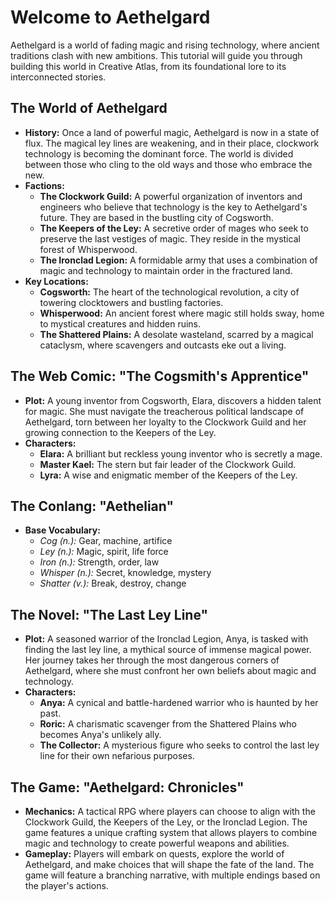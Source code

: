 # Welcome to Aethelgard

Aethelgard is a world of fading magic and rising technology, where ancient traditions clash with new ambitions. This tutorial will guide you through building this world in Creative Atlas, from its foundational lore to its interconnected stories.

## The World of Aethelgard

- **History:** Once a land of powerful magic, Aethelgard is now in a state of flux. The magical ley lines are weakening, and in their place, clockwork technology is becoming the dominant force. The world is divided between those who cling to the old ways and those who embrace the new.
- **Factions:**
  - **The Clockwork Guild:** A powerful organization of inventors and engineers who believe that technology is the key to Aethelgard's future. They are based in the bustling city of Cogsworth.
  - **The Keepers of the Ley:** A secretive order of mages who seek to preserve the last vestiges of magic. They reside in the mystical forest of Whisperwood.
  - **The Ironclad Legion:** A formidable army that uses a combination of magic and technology to maintain order in the fractured land.
- **Key Locations:**
  - **Cogsworth:** The heart of the technological revolution, a city of towering clocktowers and bustling factories.
  - **Whisperwood:** An ancient forest where magic still holds sway, home to mystical creatures and hidden ruins.
  - **The Shattered Plains:** A desolate wasteland, scarred by a magical cataclysm, where scavengers and outcasts eke out a living.

## The Web Comic: "The Cogsmith's Apprentice"

- **Plot:** A young inventor from Cogsworth, Elara, discovers a hidden talent for magic. She must navigate the treacherous political landscape of Aethelgard, torn between her loyalty to the Clockwork Guild and her growing connection to the Keepers of the Ley.
- **Characters:**
  - **Elara:** A brilliant but reckless young inventor who is secretly a mage.
  - **Master Kael:** The stern but fair leader of the Clockwork Guild.
  - **Lyra:** A wise and enigmatic member of the Keepers of the Ley.

## The Conlang: "Aethelian"

- **Base Vocabulary:**
  - *Cog (n.):* Gear, machine, artifice
  - *Ley (n.):* Magic, spirit, life force
  - *Iron (n.):* Strength, order, law
  - *Whisper (n.):* Secret, knowledge, mystery
  - *Shatter (v.):* Break, destroy, change

## The Novel: "The Last Ley Line"

- **Plot:** A seasoned warrior of the Ironclad Legion, Anya, is tasked with finding the last ley line, a mythical source of immense magical power. Her journey takes her through the most dangerous corners of Aethelgard, where she must confront her own beliefs about magic and technology.
- **Characters:**
  - **Anya:** A cynical and battle-hardened warrior who is haunted by her past.
  - **Roric:** A charismatic scavenger from the Shattered Plains who becomes Anya's unlikely ally.
  - **The Collector:** A mysterious figure who seeks to control the last ley line for their own nefarious purposes.

## The Game: "Aethelgard: Chronicles"

- **Mechanics:** A tactical RPG where players can choose to align with the Clockwork Guild, the Keepers of the Ley, or the Ironclad Legion. The game features a unique crafting system that allows players to combine magic and technology to create powerful weapons and abilities.
- **Gameplay:** Players will embark on quests, explore the world of Aethelgard, and make choices that will shape the fate of the land. The game will feature a branching narrative, with multiple endings based on the player's actions.
